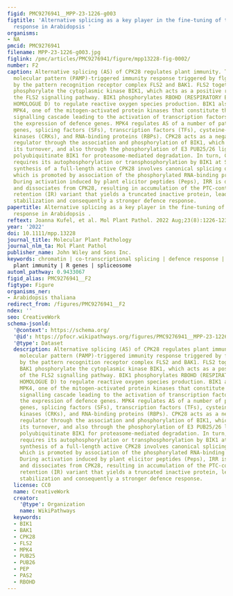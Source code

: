 ```yaml
---
figid: PMC9276941__MPP-23-1226-g003
figtitle: 'Alternative splicing as a key player in the fine‐tuning of the immunity
  response in Arabidopsis '
organisms:
- NA
pmcid: PMC9276941
filename: MPP-23-1226-g003.jpg
figlink: /pmc/articles/PMC9276941/figure/mpp13228-fig-0002/
number: F2
caption: Alternative splicing (AS) of CPK28 regulates plant immunity. The pathogen‐associated
  molecular pattern (PAMP)‐triggered immunity response triggered by flg22 is mediated
  by the pattern recognition receptor complex FLS2 and BAK1. FLS2 together with BAK1
  phosphorylate the cytoplasmic kinase BIK1, which acts as a positive regulator of
  the FLS2 signalling pathway. BIK1 phosphorylates RBOHD (RESPIRATORY BURST OXIDASE
  HOMOLOGUE D) to regulate reactive oxygen species production. BIK1 also phosphorylates
  MPK4, one of the mitogen‐activated protein kinases that constitute the PAMP‐induced
  signalling cascade leading to the activation of transcription factors that control
  the expression of defence genes. MPK4 regulates AS of a number of pathogen response
  genes, splicing factors (SFs), transcription factors (TFs), cysteine‐rich receptor‐like
  kinases (CRKs), and RNA‐binding proteins (RBPs). CPK28 acts as a negative immunity
  regulator through the association and phosphorylation of BIK1, which facilitates
  its turnover, and also through the phosphorylation of E3 PUB25/26 ligases, which
  polyubiquitinate BIK1 for proteasome‐mediated degradation. In turn, CPK28 activity
  requires its autophosphorylation or transphosphorylation by BIK1 at Ser318. The
  synthesis of a full‐length active CPK28 involves canonical splicing of its pre‐mRNA,
  which is promoted by association of the phosphorylated RNA‐binding protein IRR.
  During activation induced by plant elicitor peptides (Peps), IRR is dephoshorylated
  and dissociates from CPK28, resulting in accumulation of the PTC‐containing intron
  retention (IR) variant that yields a truncated inactive protein, leading to BIK1
  stabilization and consequently a stronger defence response.
papertitle: Alternative splicing as a key player in the fine‐tuning of the immunity
  response in Arabidopsis .
reftext: Joanna Kufel, et al. Mol Plant Pathol. 2022 Aug;23(8):1226-1238.
year: '2022'
doi: 10.1111/mpp.13228
journal_title: Molecular Plant Pathology
journal_nlm_ta: Mol Plant Pathol
publisher_name: John Wiley and Sons Inc.
keywords: chromatin | co‐transcriptional splicing | defence response | pathogen |
  plant immunity | R genes | spliceosome
automl_pathway: 0.9433067
figid_alias: PMC9276941__F2
figtype: Figure
organisms_ner:
- Arabidopsis thaliana
redirect_from: /figures/PMC9276941__F2
ndex: ''
seo: CreativeWork
schema-jsonld:
  '@context': https://schema.org/
  '@id': https://pfocr.wikipathways.org/figures/PMC9276941__MPP-23-1226-g003.html
  '@type': Dataset
  description: Alternative splicing (AS) of CPK28 regulates plant immunity. The pathogen‐associated
    molecular pattern (PAMP)‐triggered immunity response triggered by flg22 is mediated
    by the pattern recognition receptor complex FLS2 and BAK1. FLS2 together with
    BAK1 phosphorylate the cytoplasmic kinase BIK1, which acts as a positive regulator
    of the FLS2 signalling pathway. BIK1 phosphorylates RBOHD (RESPIRATORY BURST OXIDASE
    HOMOLOGUE D) to regulate reactive oxygen species production. BIK1 also phosphorylates
    MPK4, one of the mitogen‐activated protein kinases that constitute the PAMP‐induced
    signalling cascade leading to the activation of transcription factors that control
    the expression of defence genes. MPK4 regulates AS of a number of pathogen response
    genes, splicing factors (SFs), transcription factors (TFs), cysteine‐rich receptor‐like
    kinases (CRKs), and RNA‐binding proteins (RBPs). CPK28 acts as a negative immunity
    regulator through the association and phosphorylation of BIK1, which facilitates
    its turnover, and also through the phosphorylation of E3 PUB25/26 ligases, which
    polyubiquitinate BIK1 for proteasome‐mediated degradation. In turn, CPK28 activity
    requires its autophosphorylation or transphosphorylation by BIK1 at Ser318. The
    synthesis of a full‐length active CPK28 involves canonical splicing of its pre‐mRNA,
    which is promoted by association of the phosphorylated RNA‐binding protein IRR.
    During activation induced by plant elicitor peptides (Peps), IRR is dephoshorylated
    and dissociates from CPK28, resulting in accumulation of the PTC‐containing intron
    retention (IR) variant that yields a truncated inactive protein, leading to BIK1
    stabilization and consequently a stronger defence response.
  license: CC0
  name: CreativeWork
  creator:
    '@type': Organization
    name: WikiPathways
  keywords:
  - BIK1
  - BAK1
  - CPK28
  - FLS2
  - MPK4
  - PUB25
  - PUB26
  - PEP
  - PAS2
  - RBOHD
---
```

